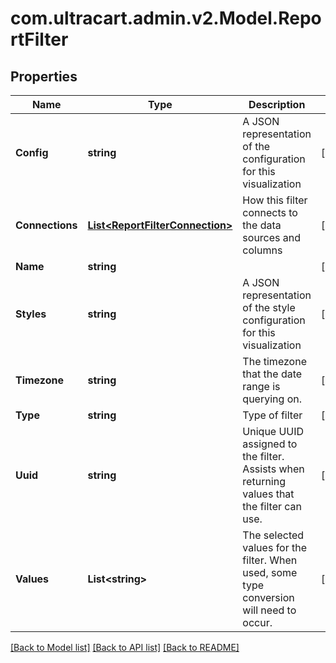 # com.ultracart.admin.v2.Model.ReportFilter
## Properties

Name | Type | Description | Notes
------------ | ------------- | ------------- | -------------
**Config** | **string** | A JSON representation of the configuration for this visualization | [optional] 
**Connections** | [**List&lt;ReportFilterConnection&gt;**](ReportFilterConnection.md) | How this filter connects to the data sources and columns | [optional] 
**Name** | **string** |  | [optional] 
**Styles** | **string** | A JSON representation of the style configuration for this visualization | [optional] 
**Timezone** | **string** | The timezone that the date range is querying on. | [optional] 
**Type** | **string** | Type of filter | [optional] 
**Uuid** | **string** | Unique UUID assigned to the filter.  Assists when returning values that the filter can use. | [optional] 
**Values** | **List&lt;string&gt;** | The selected values for the filter.  When used, some type conversion will need to occur. | [optional] 


[[Back to Model list]](../README.md#documentation-for-models) [[Back to API list]](../README.md#documentation-for-api-endpoints) [[Back to README]](../README.md)


